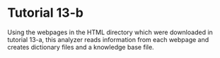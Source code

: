 # Tutorial 13-b

Using the webpages in the HTML directory which were downloaded in tutorial 13-a, this analyzer reads information from each webpage and creates dictionary files and a knowledge base file.
